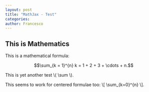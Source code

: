 ```yaml
---
layout: post
title: "MathJax - Test"
categories: 
author: Francesco
---
```

## This is Mathematics

This is a mathematical formula:

$$\sum_{k = 1}^{n} k = 1 + 2 + 3 + \cdots + n.$$

This is yet another test \\( \sum \\).

This seems to work for centered formulae too: \\[ \sum_{k=0}^{n} \\].